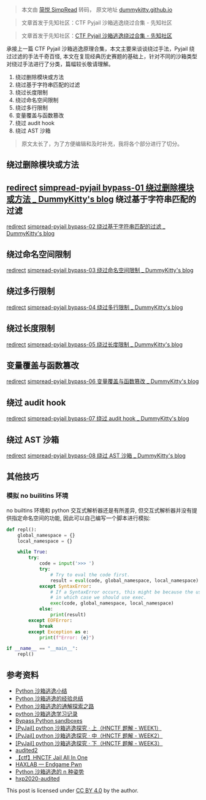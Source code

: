 > 本文由 [简悦 SimpRead](http://ksria.com/simpread/) 转码， 原文地址 [dummykitty.github.io](https://dummykitty.github.io/posts/python-%E6%B2%99%E7%AE%B1%E9%80%83%E9%80%B8%E7%BB%95%E8%BF%87/)

> 文章首发于先知社区：CTF Pyjail 沙箱逃逸绕过合集 - 先知社区

> 文章首发于先知社区：[CTF Pyjail 沙箱逃逸绕过合集 - 先知社区](https://xz.aliyun.com/t/12647)

承接上一篇 CTF Pyjail 沙箱逃逸原理合集，本文主要来谈谈绕过手法，Pyjail 绕过过滤的手法千奇百怪, 本文在复现经典历史赛题的基础上，针对不同的沙箱类型对绕过手法进行了分类，篇幅较长敬请理解。

1.  绕过删除模块或方法
2.  绕过基于字符串匹配的过滤
3.  绕过长度限制
4.  绕过命名空间限制
5.  绕过多行限制
6.  变量覆盖与函数篡改
7.  绕过 audit hook
8.  绕过 AST 沙箱

> 原文太长了，为了方便编辑和及时补充，我将各个部分进行了切分。

绕过删除模块或方法
-----------------------

[redirect](https://dummykitty.github.io/posts/pyjail-bypass-01-%E7%BB%95%E8%BF%87%E5%88%A0%E9%99%A4%E6%A8%A1%E5%9D%97%E6%88%96%E6%96%B9%E6%B3%95/)
[simpread-pyjail bypass-01 绕过删除模块或方法 _ DummyKitty's blog](simpread-pyjail%20bypass-01%20绕过删除模块或方法%20_%20DummyKitty's%20blog.md)
绕过基于字符串匹配的过滤
-----------------------------

[redirect](https://dummykitty.github.io/posts/pyjail-bypass-02-%E5%AD%97%E7%AC%A6%E4%B8%B2%E5%8F%98%E6%8D%A2%E7%BB%95%E8%BF%87/)
[simpread-pyjail bypass-02 绕过基于字符串匹配的过滤 _ DummyKitty's blog](simpread-pyjail%20bypass-02%20绕过基于字符串匹配的过滤%20_%20DummyKitty's%20blog.md)

绕过命名空间限制
---------------------

[redirect](https://dummykitty.github.io/posts/pyjail-bypass-03-%E7%BB%95%E8%BF%87%E5%91%BD%E5%90%8D%E7%A9%BA%E9%97%B4%E9%99%90%E5%88%B6/)
[simpread-pyjail bypass-03 绕过命名空间限制 _ DummyKitty's blog](simpread-pyjail%20bypass-03%20绕过命名空间限制%20_%20DummyKitty's%20blog.md)

绕过多行限制
-----------------

[redirect](https://dummykitty.github.io/posts/pyjail-bypass-04-%E7%BB%95%E8%BF%87%E5%A4%9A%E8%A1%8C%E9%99%90%E5%88%B6/)
[simpread-pyjail bypass-04 绕过多行限制 _ DummyKitty's blog](simpread-pyjail%20bypass-04%20绕过多行限制%20_%20DummyKitty's%20blog.md)

绕过长度限制
-----------------

[redirect](https://dummykitty.github.io/posts/pyjail-bypass-05-%E7%BB%95%E8%BF%87%E9%95%BF%E5%BA%A6%E9%99%90%E5%88%B6/)
[simpread-pyjail bypass-05 绕过长度限制 _ DummyKitty's blog](simpread-pyjail%20bypass-05%20绕过长度限制%20_%20DummyKitty's%20blog.md)

变量覆盖与函数篡改
-----------------------

[redirect](https://dummykitty.github.io/posts/pyjail-bypass-06-%E5%8F%98%E9%87%8F%E8%A6%86%E7%9B%96%E4%B8%8E%E5%87%BD%E6%95%B0%E7%AF%A1%E6%94%B9/)
[simpread-pyjail bypass-06 变量覆盖与函数篡改 _ DummyKitty's blog](simpread-pyjail%20bypass-06%20变量覆盖与函数篡改%20_%20DummyKitty's%20blog.md)

绕过 audit hook
-------------------------------

[redirect](https://dummykitty.github.io/posts/pyjail-bypass-07-%E7%BB%95%E8%BF%87-audit-hook/)
[simpread-pyjail bypass-07 绕过 audit hook _ DummyKitty's blog](simpread-pyjail%20bypass-07%20绕过%20audit%20hook%20_%20DummyKitty's%20blog.md)

绕过 AST 沙箱
-----------------------

[redirect](https://dummykitty.github.io/posts/pyjail-bypass-08-%E7%BB%95%E8%BF%87-AST-%E6%B2%99%E7%AE%B1/)
[simpread-pyjail bypass-08 绕过 AST 沙箱 _ DummyKitty's blog](simpread-pyjail%20bypass-08%20绕过%20AST%20沙箱%20_%20DummyKitty's%20blog.md)

其他技巧
-------------

### 模拟 no builitins 环境[](#模拟-no-builitins-环境)

no builtins 环境和 python 交互式解析器还是有所差异, 但交互式解析器并没有提供指定命名空间的功能, 因此可以自己编写一个脚本进行模拟:

```python
def repl():
    global_namespace = {}
    local_namespace = {}

    while True:
        try:
            code = input('>>> ')
            try:
                # Try to eval the code first.
                result = eval(code, global_namespace, local_namespace)
            except SyntaxError:
                # If a SyntaxError occurs, this might be because the user entered a statement,
                # in which case we should use exec.
                exec(code, global_namespace, local_namespace)
            else:
                print(result)
        except EOFError:
            break
        except Exception as e:
            print(f"Error: {e}")

if __name__ == "__main__":
    repl()
```

参考资料[](#参考资料)
-------------

*   [Python 沙箱逃逸小结](https://www.mi1k7ea.com/2019/05/31/Python%E6%B2%99%E7%AE%B1%E9%80%83%E9%80%B8%E5%B0%8F%E7%BB%93/#%E8%BF%87%E6%BB%A4-globals)
*   [Python 沙箱逃逸的经验总结](https://www.tr0y.wang/2019/05/06/Python%E6%B2%99%E7%AE%B1%E9%80%83%E9%80%B8%E7%BB%8F%E9%AA%8C%E6%80%BB%E7%BB%93/#%E5%89%8D%E8%A8%80)
*   [Python 沙箱逃逸的通解探索之路](https://www.tr0y.wang/2022/09/28/common-exp-of-python-jail/)
*   [python 沙箱逃逸学习记录](https://xz.aliyun.com/t/12303#toc-11)
*   [Bypass Python sandboxes](https://book.hacktricks.xyz/generic-methodologies-and-resources/python/bypass-python-sandboxes)
*   [[PyJail] python 沙箱逃逸探究 · 上（HNCTF 题解 - WEEK1）](https://zhuanlan.zhihu.com/p/578986988)
*   [[PyJail] python 沙箱逃逸探究 · 中（HNCTF 题解 - WEEK2）](https://zhuanlan.zhihu.com/p/579057932)
*   [[PyJail] python 沙箱逃逸探究 · 下（HNCTF 题解 - WEEK3）](https://zhuanlan.zhihu.com/p/579183067)
*   [audited2](https://ctftime.org/writeup/31883)
*   [【ctf】HNCTF Jail All In One](https://www.woodwhale.top/archives/hnctfj-ail-all-in-one)
*   [HAXLAB — Endgame Pwn](https://ctftime.org/writeup/28286)
*   [Python 沙箱逃逸的 n 种姿势](https://ctftime.org/writeup/28286)
*   [hxp2020-audited](https://pullp.github.io/writeup/2020/12/26/hxp2020-audited.html)

This post is licensed under [CC BY 4.0](https://creativecommons.org/licenses/by/4.0/) by the author.